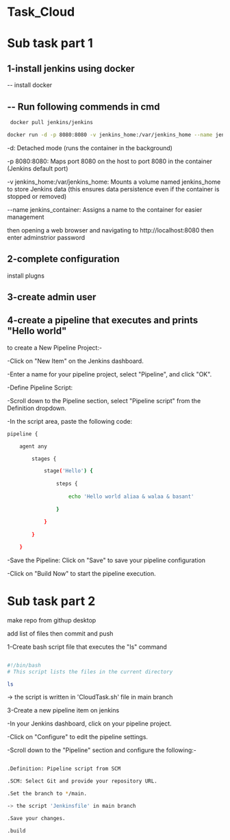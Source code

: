 # Task_Cloud
# Sub task part 1

1-install jenkins using docker 
 ---------------

-- install docker

-- Run following commends in cmd
   --------------------

```bash
 docker pull jenkins/jenkins

```
```bash
docker run -d -p 8080:8080 -v jenkins_home:/var/jenkins_home --name jenkins_container jenkins/jenkins

```
 
-d: Detached mode (runs the container in the background)

-p 8080:8080: Maps port 8080 on the host to port 8080 in the container (Jenkins default port)

-v jenkins_home:/var/jenkins_home: Mounts a volume named jenkins_home to store Jenkins data (this ensures data persistence even if the container is stopped or removed)

--name jenkins_container: Assigns a name to the container for easier management

then opening a web browser and navigating to http://localhost:8080 then enter adminstrior password

2-complete configuration 
 -----------------

install plugns 

3-create admin user
 -----------------

4-create a pipeline that executes and prints "Hello world"
   --------------------------------

to create a New Pipeline Project:-

-Click on "New Item" on the Jenkins dashboard.

-Enter a name for your pipeline project, select "Pipeline", and click "OK".

-Define Pipeline Script:

-Scroll down to the Pipeline section, select "Pipeline script" from the Definition dropdown.

-In the script area, paste the following code:

```bash
pipeline {

    agent any

        stages {

            stage('Hello') {
    
                steps {
        
                    echo 'Hello world aliaa & walaa & basant'
            
                }
        
            }
    
        }

    }
```
-Save the Pipeline: Click on "Save" to save your pipeline configuration

-Click on "Build Now" to start the pipeline execution.
# Sub task part 2
make repo from githup desktop 

add list of files then commit and push

1-Create bash script file that executes the "Is" command 
```bash

#!/bin/bash
# This script lists the files in the current directory 

ls

```

-> the script is written in 'CloudTask.sh' file in main branch

3-Create a new pipeline item on jenkins

-In your Jenkins dashboard, click on your pipeline project.

-Click on "Configure" to edit the pipeline settings.

-Scroll down to the "Pipeline" section and configure the following:-
```bash

.Definition: Pipeline script from SCM

.SCM: Select Git and provide your repository URL.

.Set the branch to */main.

-> the script 'Jenkinsfile' in main branch

.Save your changes.

.build

```
